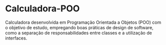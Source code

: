 # Calculadora-POO
 Calculadora desenvolvida em Programação Orientada a Objetos (POO) com o objetivo de estudo, empregando boas práticas de design de software, como a separação de responsabilidades entre classes e a utilização de interfaces.
